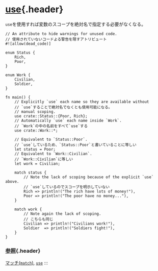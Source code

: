 # [use](#use){.header}

`use`を使用すれば変数のスコープを絶対名で指定する必要がなくなる。

    // An attribute to hide warnings for unused code.
    // 使用されていないコードよる警告を隠すアトリビュート
    #![allow(dead_code)]

    enum Status {
        Rich,
        Poor,
    }

    enum Work {
        Civilian,
        Soldier,
    }

    fn main() {
        // Explicitly `use` each name so they are available without
        // `use`することで絶対名でなくとも使用可能になる。
        // manual scoping.
        use crate::Status::{Poor, Rich};
        // Automatically `use` each name inside `Work`.
        // `Work`の中の名前をすべて`use`する
        use crate::Work::*;

        // Equivalent to `Status::Poor`.
        // `use`しているため、`Status::Poor`と書いていることに等しい
        let status = Poor;
        // Equivalent to `Work::Civilian`.
        // `Work::Civilian`に等しい
        let work = Civilian;

        match status {
            // Note the lack of scoping because of the explicit `use` above.
            // `use`しているのでスコープを明示していない
            Rich => println!("The rich have lots of money!"),
            Poor => println!("The poor have no money..."),
        }

        match work {
            // Note again the lack of scoping.
            // こちらも同じ
            Civilian => println!("Civilians work!"),
            Soldier  => println!("Soldiers fight!"),
        }
    }

### [参照](#参照){.header}

[マッチ(`match`)](../../flow_control/match.html),
[`use`](../../mod/use.html)
:::

